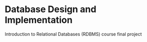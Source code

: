 # Database Design and Implementation
 Introduction to Relational Databases (RDBMS) course final project
